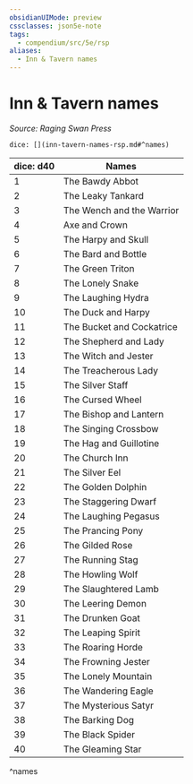 ```yaml
---
obsidianUIMode: preview
cssclasses: json5e-note
tags:
  - compendium/src/5e/rsp
aliases:
  - Inn & Tavern names
---
```

# Inn & Tavern names
*Source: Raging Swan Press* 


`dice: [](inn-tavern-names-rsp.md#^names)`

| dice: d40 | Names |
|-----------|-------|
| 1 | The Bawdy Abbot |
| 2 | The Leaky Tankard |
| 3 | The Wench and the Warrior |
| 4 | Axe and Crown |
| 5 | The Harpy and Skull |
| 6 | The Bard and Bottle |
| 7 | The Green Triton |
| 8 | The Lonely Snake |
| 9 | The Laughing Hydra |
| 10 | The Duck and Harpy |
| 11 | The Bucket and Cockatrice |
| 12 | The Shepherd and Lady |
| 13 | The Witch and Jester |
| 14 | The Treacherous Lady |
| 15 | The Silver Staff |
| 16 | The Cursed Wheel |
| 17 | The Bishop and Lantern |
| 18 | The Singing Crossbow |
| 19 | The Hag and Guillotine |
| 20 | The Church Inn |
| 21 | The Silver Eel |
| 22 | The Golden Dolphin |
| 23 | The Staggering Dwarf |
| 24 | The Laughing Pegasus |
| 25 | The Prancing Pony |
| 26 | The Gilded Rose |
| 27 | The Running Stag |
| 28 | The Howling Wolf |
| 29 | The Slaughtered Lamb |
| 30 | The Leering Demon |
| 31 | The Drunken Goat |
| 32 | The Leaping Spirit |
| 33 | The Roaring Horde |
| 34 | The Frowning Jester |
| 35 | The Lonely Mountain |
| 36 | The Wandering Eagle |
| 37 | The Mysterious Satyr |
| 38 | The Barking Dog |
| 39 | The Black Spider |
| 40 | The Gleaming Star |
^names